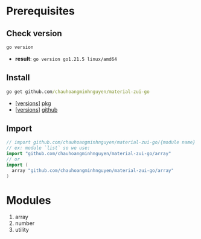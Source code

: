 # Prerequisites

## Check version

  ```cmd
  go version
  ```
  - **result**: `go version go1.21.5 linux/amd64`

## Install

  ```cmd
  go get github.com/chauhoangminhnguyen/material-zui-go
  ```
  - [[versions](https://pkg.go.dev/github.com/chauhoangminhnguyen/material-zui-go?tab=versions)] [pkg](https://pkg.go.dev/github.com/chauhoangminhnguyen/material-zui-go)
  - [[versions](https://github.com/chauhoangminhnguyen/material-zui-go/tags)] [github](https://github.com/chauhoangminhnguyen/material-zui-go)

## Import

  ```go
  // import github.com/chauhoangminhnguyen/material-zui-go/{module name}
  // ex: module `list` so we use:
  import "github.com/chauhoangminhnguyen/material-zui-go/array"
  // or
  import (
    array "github.com/chauhoangminhnguyen/material-zui-go/array"
  )
  ```

# Modules

<ol>
  <li>array</li>
  <li>number</li>
  <li>utility</li>
</ol>
